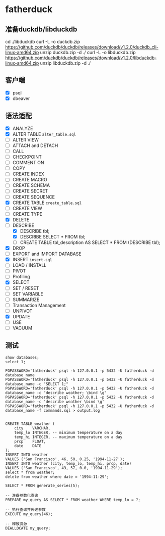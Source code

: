 # fatherduck

## 准备duckdb/libduckdb
cd ./libduckdb
curl -L -o duckdb.zip https://github.com/duckdb/duckdb/releases/download/v1.2.0/duckdb_cli-linux-amd64.zip
unzip duckdb.zip -d ./
curl -L -o libduckdb.zip https://github.com/duckdb/duckdb/releases/download/v1.2.0/libduckdb-linux-amd64.zip
unzip libduckdb.zip -d ./

## 客户端
- [X] psql
- [X] dbeaver

## 语法适配
- [X] ANALYZE
- [X] ALTER TABLE `alter_table.sql`
- [ ] ALTER VIEW
- [ ] ATTACH and DETACH
- [ ] CALL
- [ ] CHECKPOINT
- [ ] COMMENT ON
- [ ] COPY
- [ ] CREATE INDEX
- [ ] CREATE MACRO
- [ ] CREATE SCHEMA
- [ ] CREATE SECRET
- [ ] CREATE SEQUENCE
- [X] CREATE TABLE `create_table.sql`
- [ ] CREATE VIEW
- [ ] CREATE TYPE
- [X] DELETE
- [ ] DESCRIBE
    - [X] DESCRIBE tbl;
    - [X] DESCRIBE SELECT * FROM tbl;
    - [ ] CREATE TABLE tbl_description AS SELECT * FROM (DESCRIBE tbl);
- [X] DROP
- [ ] EXPORT and IMPORT DATABASE
- [X] INSERT `insert.sql`
- [ ] LOAD / INSTALL
- [ ] PIVOT
- [ ] Profiling
- [X] SELECT
- [ ] SET / RESET
- [ ] SET VARIABLE
- [ ] SUMMARIZE
- [ ] Transaction Management
- [ ] UNPIVOT
- [X] UPDATE
- [ ] USE
- [ ] VACUUM

## 测试
```
show databases;
select 1;

PGPASSWORD='fatherduck' psql -h 127.0.0.1 -p 5432 -U fatherduck -d database_name
PGPASSWORD='fatherduck' psql -h 127.0.0.1 -p 5432 -U fatherduck -d database_name -c "SELECT 1;"
PGPASSWORD='fatherduck' psql -h 127.0.0.1 -p 5432 -U fatherduck -d database_name -c "describe weather; \bind \g"
PGPASSWORD='fatherduck' psql -h 127.0.0.1 -p 5432 -U fatherduck -d database_name -c 'describe weather \bind \g'
PGPASSWORD='fatherduck' psql -h 127.0.0.1 -p 5432 -U fatherduck -d database_name -f commands.sql > output.log


CREATE TABLE weather (
    city    VARCHAR,
    temp_lo INTEGER, -- minimum temperature on a day
    temp_hi INTEGER, -- maximum temperature on a day
    prcp    FLOAT,
    date    DATE
);
INSERT INTO weather
VALUES ('San Francisco', 46, 50, 0.25, '1994-11-27');
INSERT INTO weather (city, temp_lo, temp_hi, prcp, date)
VALUES ('San Francisco', 43, 57, 0.0, '1994-11-29');
select * from weather;
delete from weather where date = '1994-11-29';

SELECT * FROM generate_series(5);

-- 准备参数化查询
PREPARE my_query AS SELECT * FROM weather WHERE temp_lo = ?;

-- 执行查询并传递参数
EXECUTE my_query(46);

-- 释放资源
DEALLOCATE my_query;
```
